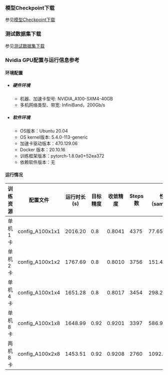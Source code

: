 ### 模型Checkpoint下载
参见[模型Checkpoint下载](../../benchmarks/cpm/README.md#模型checkpoint)


### 测试数据集下载
参见[测试数据集下载](../../benchmarks/cpm/README.md#测试数据集下载地址)



### Nvidia GPU配置与运行信息参考
#### 环境配置
- ##### 硬件环境
    - 机器、加速卡型号: NVIDIA_A100-SXM4-40GB
    - 多机网络类型、带宽: InfiniBand，200Gb/s
- ##### 软件环境
   - OS版本：Ubuntu 20.04
   - OS kernel版本: 5.4.0-113-generic     
   -  加速卡驱动版本：470.129.06
   - Docker 版本：20.10.16
   - 训练框架版本：pytorch-1.8.0a0+52ea372
   - 依赖软件版本：无

#### 运行情况

| 训练资源 | 配置文件        | 运行时长(s) | 目标精度 | 收敛精度 | Steps数 | 性能（samples/s) |
| -------- | --------------- | ----------- | -------- | -------- | ------- | ---------------- |
| 单机1卡  | config_A100x1x1 | 2016.20     | 0.8      | 0.8041   | 4375    | 77.65            |
| 单机2卡  | config_A100x1x2 | 1767.69     | 0.8      | 0.8010   | 3756    | 151.41           |
| 单机4卡  | config_A100x1x4 | 1651.28     | 0.8      | 0.8017   | 3454    | 298.22           |
| 单机8卡  | config_A100x1x8 | 1648.99     | 0.92     | 0.9201   | 3397    | 586.92           |
| 两机8卡  | config_A100x2x8 | 1453.51     | 0.92     | 0.9208   | 2760    | 1092.23          |
